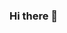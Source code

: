 ### Hi there 👋

<!--
**T0NG-J/T0NG-J** is a ✨ _special_ ✨ repository because its `README.md` (this file) appears on your GitHub profile.

Here are some ideas to get you started:

- 🌱 I’m currently learning Penetration test, Hacking stuff
-->
